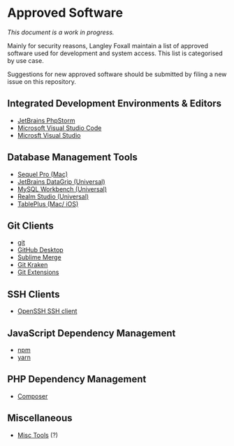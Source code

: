 # Approved Software

*This document is a work in progress.*

Mainly for security reasons, Langley Foxall maintain a list of 
approved software used for development and system access. This list
is categorised by use case.

Suggestions for new approved software should be submitted by filing a
new issue on this repository.

## Integrated Development Environments & Editors

* [JetBrains PhpStorm](https://www.jetbrains.com/phpstorm/)
* [Microsoft Visual Studio Code](https://code.visualstudio.com/)
* [Microsft Visual Studio](https://visualstudio.microsoft.com/)

## Database Management Tools

* [Sequel Pro (Mac)](https://www.sequelpro.com/)
* [JetBrains DataGrip (Universal)](https://www.jetbrains.com/datagrip/download/)
* [MySQL Workbench (Universal)](https://www.mysql.com/products/workbench/)
* [Realm Studio (Universal)](https://realm.io/products/realm-studio/)
* [TablePlus (Mac/ iOS)](https://tableplus.io/)

## Git Clients

* [git](https://git-scm.com/)
* [GitHub Desktop](https://desktop.github.com/)
* [Sublime Merge](https://www.sublimemerge.com/)
* [Git Kraken](https://www.gitkraken.com/)
* [Git Extensions](https://github.com/gitextensions/gitextensions)

## SSH Clients

* [OpenSSH SSH client](https://www.openssh.com/)

## JavaScript Dependency Management

* [npm](https://www.npmjs.com/get-npm)
* [yarn](https://yarnpkg.com/lang/en/)

## PHP Dependency Management

* [Composer](https://getcomposer.org/)

## Miscellaneous

* [Misc Tools](misc-tools.md) (?)